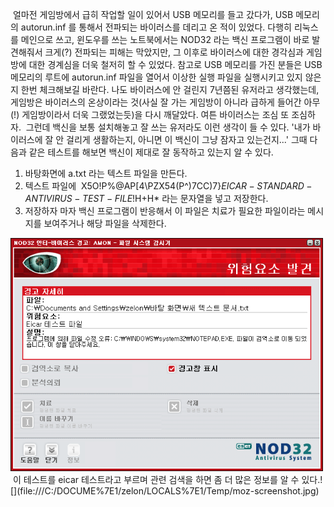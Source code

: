  얼마전 게임방에서 급히 작업할 일이 있어서 USB 메모리를 들고 갔다가, USB 메모리의 autorun.inf 를 통해서 전파되는 바이러스를 데리고 온 적이 있었다. 다행히 리눅스를 메인으로 쓰고, 윈도우를 쓰는 노트북에서는 NOD32 라는 백신 프로그램이 바로 발견해줘서 크게(?) 전파되는 피해는 막았지만, 그 이후로 바이러스에 대한 경각심과 게임방에 대한 경계심을 더욱 철저히 할 수 있었다. 참고로 USB 메모리를 가진 분들은 USB 메모리의 루트에 autorun.inf 파일을 열어서 이상한 실행 파일을 실행시키고 있지 않은지 한번 체크해보길 바란다. 나도 바이러스에 안 걸린지 7년쯤된 유저라고 생각했는데, 게임방은 바이러스의 온상이라는 것(사실 잘 가는 게임방이 아니라 급하게 들어간 아무(!) 게임방이라서 더욱 그랬었는듯)을 다시 깨달았다. 여튼 바이러스는 조심 또 조심하자.
 그런데 백신을 보통 설치해놓고 잘 쓰는 유저라도 이런 생각이 들 수 있다. '내가 바이러스에 잘 안 걸리게 생활하는지, 아니면 이 백신이 그냥 잠자고 있는건지...' 그때 다음과 같은 테스트를 해보면 백신이 제대로 잘 동작하고 있는지 알 수 있다.
1. 바탕화면에 a.txt 라는 텍스트 파일을 만든다.
2. 텍스트 파일에  X5O!P%@AP\[4\\PZX54(P^)7CC)7}$EICAR-STANDARD-ANTIVIRUS-TEST-FILE!$H+H\* 라는 문자열을 넣고 저장한다.
3. 저장하자 마자 백신 프로그램이 반응해서 이 파일은 치료가 필요한 파일이라는 메시지를 보여주거나 해당 파일을 삭제한다.
<img src="eicarTest.png" width="500" height="373" />
 이 테스트를 eicar 테스트라고 부르며 관련 검색을 하면 좀 더 많은 정보를 알 수 있다.![](file:///C:/DOCUME%7E1/zelon/LOCALS%7E1/Temp/moz-screenshot.jpg)


